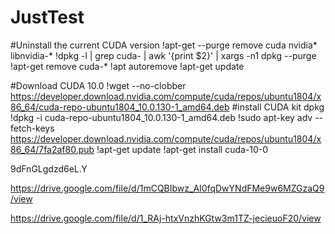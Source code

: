 # JustTest

#Uninstall the current CUDA version
!apt-get --purge remove cuda nvidia* libnvidia-*
!dpkg -l | grep cuda- | awk '{print $2}' | xargs -n1 dpkg --purge
!apt-get remove cuda-*
!apt autoremove
!apt-get update


#Download CUDA 10.0
!wget  --no-clobber https://developer.download.nvidia.com/compute/cuda/repos/ubuntu1804/x86_64/cuda-repo-ubuntu1804_10.0.130-1_amd64.deb
#install CUDA kit dpkg
!dpkg -i cuda-repo-ubuntu1804_10.0.130-1_amd64.deb
!sudo apt-key adv --fetch-keys https://developer.download.nvidia.com/compute/cuda/repos/ubuntu1804/x86_64/7fa2af80.pub
!apt-get update
!apt-get install cuda-10-0


9dFnGLgdzd6eL.Y





https://drive.google.com/file/d/1mCQBIbwz_AI0fqDwYNdFMe9w6MZGzaQ9/view

https://drive.google.com/file/d/1_RAj-htxVnzhKGtw3m1TZ-jecieuoF20/view

